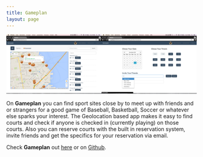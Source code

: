 ```yaml
---
title: Gameplan
layout: page
---
```


![](/assets/gameplan/exampleView.png)

On **Gameplan** you can find sport sites close by to meet up with friends and or strangers for a good game of Baseball, Basketball, Soccer or whatever else sparks your interest. The Geolocation based app makes it easy to find courts and check if anyone is checked in (currently playing) on those courts. Also you can reserve courts with the built in reservation system, invite friends and get the specifics for your reservation via email.

Check **Gameplan** out [here](/projects/gameplan) or on [Github](https://github.com/gameplan-app/gameplan).